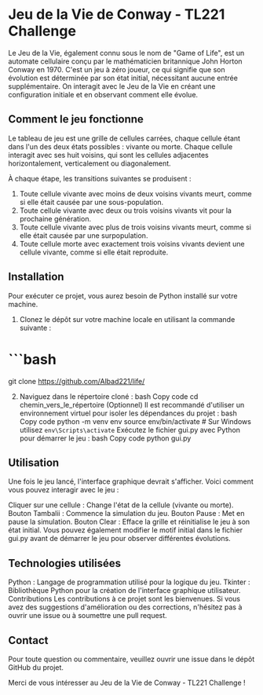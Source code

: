 # Jeu de la Vie de Conway - TL221 Challenge

Le Jeu de la Vie, également connu sous le nom de "Game of Life", est un automate cellulaire conçu par le mathématicien britannique John Horton Conway en 1970. C'est un jeu à zéro joueur, ce qui signifie que son évolution est déterminée par son état initial, nécessitant aucune entrée supplémentaire. On interagit avec le Jeu de la Vie en créant une configuration initiale et en observant comment elle évolue.

## Comment le jeu fonctionne

Le tableau de jeu est une grille de cellules carrées, chaque cellule étant dans l'un des deux états possibles : vivante ou morte. Chaque cellule interagit avec ses huit voisins, qui sont les cellules adjacentes horizontalement, verticalement ou diagonalement.

À chaque étape, les transitions suivantes se produisent :
1. Toute cellule vivante avec moins de deux voisins vivants meurt, comme si elle était causée par une sous-population.
2. Toute cellule vivante avec deux ou trois voisins vivants vit pour la prochaine génération.
3. Toute cellule vivante avec plus de trois voisins vivants meurt, comme si elle était causée par une surpopulation.
4. Toute cellule morte avec exactement trois voisins vivants devient une cellule vivante, comme si elle était reproduite.

## Installation

Pour exécuter ce projet, vous aurez besoin de Python installé sur votre machine.

1. Clonez le dépôt sur votre machine locale en utilisant la commande suivante :
 # ```bash
git clone https://github.com/Albad221/life/

2. Naviguez dans le répertoire cloné :
bash
Copy code
cd chemin_vers_le_répertoire
(Optionnel) Il est recommandé d'utiliser un environnement virtuel pour isoler les dépendances du projet :
bash
Copy code
python -m venv env
source env/bin/activate  # Sur Windows utilisez `env\Scripts\activate`
Exécutez le fichier gui.py avec Python pour démarrer le jeu :
bash
Copy code
python gui.py

## Utilisation
Une fois le jeu lancé, l'interface graphique devrait s'afficher. Voici comment vous pouvez interagir avec le jeu :

Cliquer sur une cellule : Change l'état de la cellule (vivante ou morte).
Bouton Tambalii : Commence la simulation du jeu.
Bouton Pause : Met en pause la simulation.
Bouton Clear : Efface la grille et réinitialise le jeu à son état initial.
Vous pouvez également modifier le motif initial dans le fichier gui.py avant de démarrer le jeu pour observer différentes évolutions.

## Technologies utilisées
Python : Langage de programmation utilisé pour la logique du jeu.
Tkinter : Bibliothèque Python pour la création de l'interface graphique utilisateur.
Contributions
Les contributions à ce projet sont les bienvenues. Si vous avez des suggestions d'amélioration ou des corrections, n'hésitez pas à ouvrir une issue ou à soumettre une pull request.

## Contact
Pour toute question ou commentaire, veuillez ouvrir une issue dans le dépôt GitHub du projet.

Merci de vous intéresser au Jeu de la Vie de Conway - TL221 Challenge !